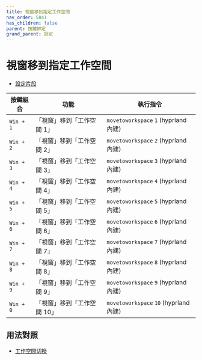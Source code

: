```yaml
---
title: 視窗移到指定工作空間
nav_order: 5041
has_children: false
parent: 按鍵綁定
grand_parent: 設定
---
```



# 視窗移到指定工作空間


* [設定片段](https://github.com/samwhelp/note-about-hyprland/blob/gh-pages/_demo/config/hyprland-config/main/hyprland.conf#L335-L344)

| 按鍵組合          | 功能     | 執行指令         |
| --------- | -------------------------------------------- | --------------------------------------------------- |
| `Win + 1` | 「視窗」移到「工作空間 1」 | `movetoworkspace` `1` (hyprland 內建) |
| `Win + 2` | 「視窗」移到「工作空間 2」 | `movetoworkspace` `2` (hyprland 內建) |
| `Win + 3` | 「視窗」移到「工作空間 3」 | `movetoworkspace` `3` (hyprland 內建) |
| `Win + 4` | 「視窗」移到「工作空間 4」 | `movetoworkspace` `4` (hyprland 內建) |
| `Win + 5` | 「視窗」移到「工作空間 5」 | `movetoworkspace` `5` (hyprland 內建) |
| `Win + 6` | 「視窗」移到「工作空間 6」 | `movetoworkspace` `6` (hyprland 內建) |
| `Win + 7` | 「視窗」移到「工作空間 7」 | `movetoworkspace` `7` (hyprland 內建) |
| `Win + 8` | 「視窗」移到「工作空間 8」 | `movetoworkspace` `8` (hyprland 內建) |
| `Win + 9` | 「視窗」移到「工作空間 9」 | `movetoworkspace` `9` (hyprland 內建) |
| `Win + 0` | 「視窗」移到「工作空間 10」 | `movetoworkspace` `10` (hyprland 內建) |




## 用法對照

* [工作空間切換](https://samwhelp.github.io/note-about-hyprland/read/config/keybind/workspace-switch.html)
